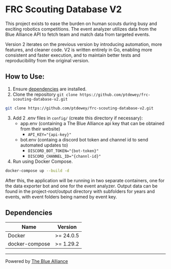 # FRC Scouting Database V2

This project exists to ease the burden on human scouts during busy and exciting robotics competitions.
The event analyzer utilizes data from the Blue Alliance API to fetch team and match data from targeted events.

Version 2 iterates on the previous version by introducing automation, more features, and cleaner code.
V2 is written entirely in Go, enabling more consistent and faster execution, and to maintain better tests and reproducibility from the original version.

## How to Use:

1. Ensure [dependencies](#Dependencies) are installed.
2. Clone the repository `git clone https://github.com/ptdewey/frc-scouting-database-v2.git`
```bash
git clone https://github.com/ptdewey/frc-scouting-database-v2.git
```
3. Add 2 .env files in `config/` (create this directory if necessary):
    - app.env (containing a The Blue Alliance api key that can be obtained from their website)
        - `API_KEY="{api-key}"`
    - bot.env (containg a discord bot token and channel id to send automated updates to)
        - `DISCORD_BOT_TOKEN="{bot-token}"`
        - `DISCORD_CHANNEL_ID="{channl-id}"`
4. Run using Docker Compose.
```bash
docker-compose up --build -d
```

After this, the application will be running in two separate containers, one for the data exporter bot and one for the event analyzer.
Output data can be found in the project-root/output directory with subfolders for years and events, with event folders being named by event key.

<!-- TODO: data dictionary -->

## Dependencies

| Name              | Version    |
| ------------------|------------|
| Docker            | >= 24.0.5  |
| docker-compose    | >= 1.29.2  |


---

Powered by [The Blue Alliance](https://thebluealliance.com/)
